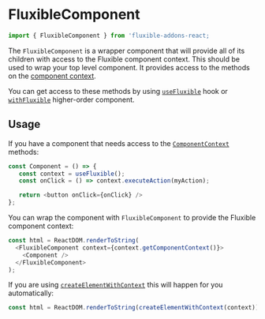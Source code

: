 # FluxibleComponent

```js
import { FluxibleComponent } from 'fluxible-addons-react;
```

The `FluxibleComponent` is a wrapper component that will provide all
of its children with access to the Fluxible component context. This
should be used to wrap your top level component. It provides access to
the methods on the [component
context](../../../../packages/fluxible/docs/api/Components.md#component-context).

You can get access to these methods by using [`useFluxible`]('./useFluxible.md') hook or
[`withFluxible`]('./withFluxible.md') higher-order component.

## Usage

If you have a component that needs access to the
[`ComponentContext`](../../../../packages/fluxible/docs/api/Components.md#component-context)
methods:

 ```js
const Component = () => {
    const context = useFluxible();
    const onClick = () => context.executeAction(myAction);

    return <button onClick={onClick} />
};
```

You can wrap the component with `FluxibleComponent` to provide the
Fluxible component context:

```js
const html = ReactDOM.renderToString(
  <FluxibleComponent context={context.getComponentContext()}>
    <Component />
  </FluxibleComponent>
);
```

If you are using
[`createElementWithContext`](./createElementWithContext.md) this will
happen for you automatically:

```js
const html = ReactDOM.renderToString(createElementWithContext(context));
```

